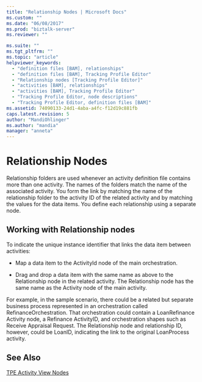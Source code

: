 ```yaml
---
title: "Relationship Nodes | Microsoft Docs"
ms.custom: ""
ms.date: "06/08/2017"
ms.prod: "biztalk-server"
ms.reviewer: ""

ms.suite: ""
ms.tgt_pltfrm: ""
ms.topic: "article"
helpviewer_keywords: 
  - "definition files [BAM], relationships"
  - "definition files [BAM], Tracking Profile Editor"
  - "Relationship nodes [Tracking Profile Editor]"
  - "activities [BAM], relationships"
  - "activities [BAM], Tracking Profile Editor"
  - "Tracking Profile Editor, node descriptions"
  - "Tracking Profile Editor, definition files [BAM]"
ms.assetid: 74090133-24d1-4aba-a4fc-f12d19c881fb
caps.latest.revision: 5
author: "MandiOhlinger"
ms.author: "mandia"
manager: "anneta"
---
```

# Relationship Nodes
Relationship folders are used whenever an activity definition file contains more than one activity. The names of the folders match the name of the associated activity. You form the link by matching the name of the relationship folder to the activity ID of the related activity and by matching the values for the data items. You define each relationship using a separate node.  
  
## Working with Relationship nodes  
 To indicate the unique instance identifier that links the data item between activities:  
  
-   Map a data item to the ActivityId node of the main orchestration.  
  
-   Drag and drop a data item with the same name as above to the Relationship node in the related activity. The Relationship node has the same name as the Activity node of the main activity.  
  
 For example, in the sample scenario, there could be a related but separate business process represented in an orchestration called RefinanceOrchestration. That orchestration could contain a LoanRefinance Activity node, a Refinance ActivityID, and orchestration shapes such as Receive Appraisal Request. The Relationship node and relationship ID, however, could be LoanID, indicating the link to the original LoanProcess activity.  
  
## See Also  
 [TPE Activity View Nodes](../core/tpe-activity-view-nodes.md)